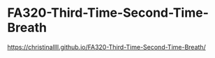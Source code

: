 # FA320-Third-Time-Second-Time-Breath

https://christinallll.github.io/FA320-Third-Time-Second-Time-Breath/
